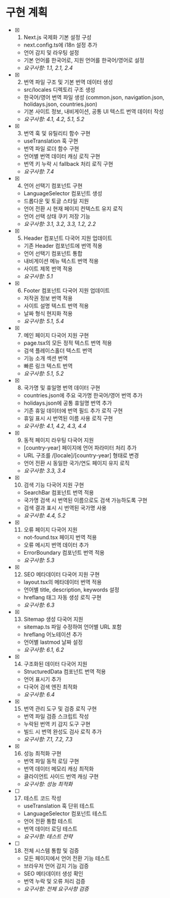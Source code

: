 # 구현 계획

- [x] 1. Next.js 국제화 기본 설정 구성
  - next.config.ts에 i18n 설정 추가
  - 언어 감지 및 라우팅 설정
  - 기본 언어를 한국어로, 지원 언어를 한국어/영어로 설정
  - _요구사항: 1.1, 2.1, 2.4_

- [x] 2. 번역 파일 구조 및 기본 번역 데이터 생성
  - src/locales 디렉토리 구조 생성
  - 한국어/영어 번역 파일 생성 (common.json, navigation.json, holidays.json, countries.json)
  - 기본 사이트 정보, 내비게이션, 공통 UI 텍스트 번역 데이터 작성
  - _요구사항: 4.1, 4.2, 5.1, 5.2_

- [x] 3. 번역 훅 및 유틸리티 함수 구현
  - useTranslation 훅 구현
  - 번역 파일 로더 함수 구현
  - 언어별 번역 데이터 캐싱 로직 구현
  - 번역 키 누락 시 fallback 처리 로직 구현
  - _요구사항: 7.4_

- [x] 4. 언어 선택기 컴포넌트 구현
  - LanguageSelector 컴포넌트 생성
  - 드롭다운 및 토글 스타일 지원
  - 언어 전환 시 현재 페이지 컨텍스트 유지 로직
  - 언어 선택 상태 쿠키 저장 기능
  - _요구사항: 3.1, 3.2, 3.3, 1.2, 2.2_

- [x] 5. Header 컴포넌트 다국어 지원 업데이트
  - 기존 Header 컴포넌트에 번역 적용
  - 언어 선택기 컴포넌트 통합
  - 내비게이션 메뉴 텍스트 번역 적용
  - 사이트 제목 번역 적용
  - _요구사항: 5.1_

- [x] 6. Footer 컴포넌트 다국어 지원 업데이트
  - 저작권 정보 번역 적용
  - 사이트 설명 텍스트 번역 적용
  - 날짜 형식 현지화 적용
  - _요구사항: 5.1, 5.4_

- [x] 7. 메인 페이지 다국어 지원 구현
  - page.tsx의 모든 정적 텍스트 번역 적용
  - 검색 플레이스홀더 텍스트 번역
  - 기능 소개 섹션 번역
  - 빠른 링크 텍스트 번역
  - _요구사항: 5.1, 5.2_

- [x] 8. 국가명 및 휴일명 번역 데이터 구현
  - countries.json에 주요 국가명 한국어/영어 번역 추가
  - holidays.json에 공통 휴일명 번역 추가
  - 기존 휴일 데이터에 번역 필드 추가 로직 구현
  - 휴일 표시 시 번역된 이름 사용 로직 구현
  - _요구사항: 4.1, 4.2, 4.3, 4.4_

- [x] 9. 동적 페이지 라우팅 다국어 지원
  - [country-year] 페이지에 언어 파라미터 처리 추가
  - URL 구조를 /[locale]/[country-year] 형태로 변경
  - 언어 전환 시 동일한 국가/연도 페이지 유지 로직
  - _요구사항: 3.3, 3.4_

- [x] 10. 검색 기능 다국어 지원 구현
  - SearchBar 컴포넌트 번역 적용
  - 국가명 검색 시 번역된 이름으로도 검색 가능하도록 구현
  - 검색 결과 표시 시 번역된 국가명 사용
  - _요구사항: 4.4, 5.2_

- [x] 11. 오류 페이지 다국어 지원
  - not-found.tsx 페이지 번역 적용
  - 오류 메시지 번역 데이터 추가
  - ErrorBoundary 컴포넌트 번역 적용
  - _요구사항: 5.3_

- [x] 12. SEO 메타데이터 다국어 지원 구현
  - layout.tsx의 메타데이터 번역 적용
  - 언어별 title, description, keywords 설정
  - hreflang 태그 자동 생성 로직 구현
  - _요구사항: 6.3_

- [x] 13. Sitemap 생성 다국어 지원
  - sitemap.ts 파일 수정하여 언어별 URL 포함
  - hreflang 어노테이션 추가
  - 언어별 lastmod 날짜 설정
  - _요구사항: 6.1, 6.2_

- [x] 14. 구조화된 데이터 다국어 지원
  - StructuredData 컴포넌트 번역 적용
  - 언어 표시기 추가
  - 다국어 검색 엔진 최적화
  - _요구사항: 6.4_

- [x] 15. 번역 관리 도구 및 검증 로직 구현
  - 번역 파일 검증 스크립트 작성
  - 누락된 번역 키 감지 도구 구현
  - 빌드 시 번역 완성도 검사 로직 추가
  - _요구사항: 7.1, 7.2, 7.3_

- [x] 16. 성능 최적화 구현
  - 번역 파일 동적 로딩 구현
  - 번역 데이터 메모리 캐싱 최적화
  - 클라이언트 사이드 번역 캐싱 구현
  - _요구사항: 성능 최적화_

- [ ] 17. 테스트 코드 작성
  - useTranslation 훅 단위 테스트
  - LanguageSelector 컴포넌트 테스트
  - 언어 전환 통합 테스트
  - 번역 데이터 로딩 테스트
  - _요구사항: 테스트 전략_

- [ ] 18. 전체 시스템 통합 및 검증
  - 모든 페이지에서 언어 전환 기능 테스트
  - 브라우저 언어 감지 기능 검증
  - SEO 메타데이터 생성 확인
  - 번역 누락 및 오류 처리 검증
  - _요구사항: 전체 요구사항 검증_